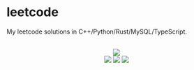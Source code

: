 # leetcode
My leetcode solutions in C++/Python/Rust/MySQL/TypeScript.

<div align="center">
<br/>
<img src="https://img.shields.io/badge/Solved-601/3156%20=%2019%25-blue.svg?style=flat-square" />
<br/>
<img src="https://img.shields.io/badge/Easy-256/795-5CB85D.svg?style=flat-square" />
<img src="https://img.shields.io/badge/Medium-267/1657-F0AE4E.svg?style=flat-square" />
<img src="https://img.shields.io/badge/Hard-78/704-D95450.svg?style=flat-square" />
</div>
